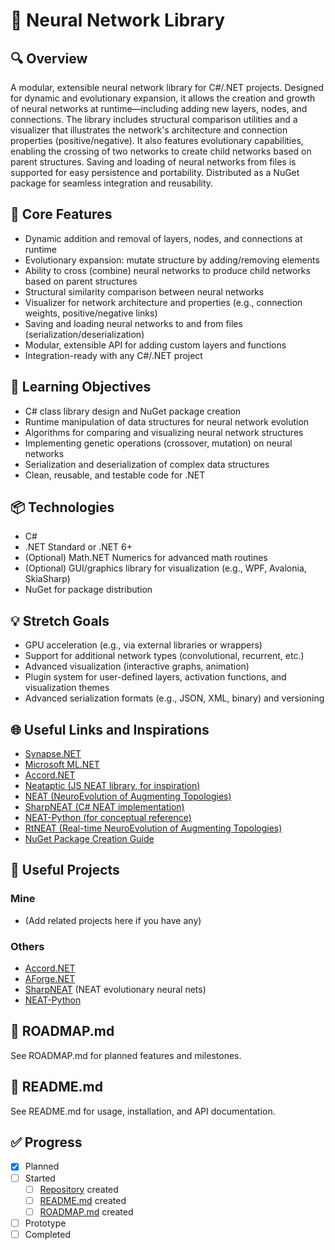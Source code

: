 # 🧪 Neural Network Library

## 🔍 Overview
A modular, extensible neural network library for C#/.NET projects. Designed for dynamic and evolutionary expansion, it allows the creation and growth of neural networks at runtime—including adding new layers, nodes, and connections. The library includes structural comparison utilities and a visualizer that illustrates the network's architecture and connection properties (positive/negative). It also features evolutionary capabilities, enabling the crossing of two networks to create child networks based on parent structures. Saving and loading of neural networks from files is supported for easy persistence and portability. Distributed as a NuGet package for seamless integration and reusability.

## 🔧 Core Features
- Dynamic addition and removal of layers, nodes, and connections at runtime
- Evolutionary expansion: mutate structure by adding/removing elements
- Ability to cross (combine) neural networks to produce child networks based on parent structures
- Structural similarity comparison between neural networks
- Visualizer for network architecture and properties (e.g., connection weights, positive/negative links)
- Saving and loading neural networks to and from files (serialization/deserialization)
- Modular, extensible API for adding custom layers and functions
- Integration-ready with any C#/.NET project

## 🧠 Learning Objectives
- C# class library design and NuGet package creation
- Runtime manipulation of data structures for neural network evolution
- Algorithms for comparing and visualizing neural network structures
- Implementing genetic operations (crossover, mutation) on neural networks
- Serialization and deserialization of complex data structures
- Clean, reusable, and testable code for .NET

## 📦 Technologies
- C#
- .NET Standard or .NET 6+
- (Optional) Math.NET Numerics for advanced math routines
- (Optional) GUI/graphics library for visualization (e.g., WPF, Avalonia, SkiaSharp)
- NuGet for package distribution

## 💡 Stretch Goals
- GPU acceleration (e.g., via external libraries or wrappers)
- Support for additional network types (convolutional, recurrent, etc.)
- Advanced visualization (interactive graphs, animation)
- Plugin system for user-defined layers, activation functions, and visualization themes
- Advanced serialization formats (e.g., JSON, XML, binary) and versioning

## 🌐 Useful Links and Inspirations
- [Synapse.NET](https://github.com/Zediwan/Synapse.NET)
- [Microsoft ML.NET](https://dotnet.microsoft.com/en-us/apps/machinelearning-ai/ml-dotnet)
- [Accord.NET](https://github.com/accord-net/framework)
- [Neataptic (JS NEAT library, for inspiration)](https://wagenaartje.github.io/neataptic/)
- [NEAT (NeuroEvolution of Augmenting Topologies)](http://www.cs.ucf.edu/~kstanley/neat.html)
- [SharpNEAT (C# NEAT implementation)](https://github.com/colgreen/sharpneat)
- [NEAT-Python (for conceptual reference)](https://github.com/CodeReclaimers/neat-python)
- [RtNEAT (Real-time NeuroEvolution of Augmenting Topologies)](http://www.cs.ucf.edu/~kstanley/rtNEAT.html)
- [NuGet Package Creation Guide](https://learn.microsoft.com/en-us/nuget/create-packages/creating-a-package)

## 🧩 Useful Projects
### Mine
- (Add related projects here if you have any)

### Others
- [Accord.NET](https://github.com/accord-net/framework)
- [AForge.NET](https://github.com/andrewkirillov/AForge.NET)
- [SharpNEAT](https://github.com/colgreen/sharpneat) (NEAT evolutionary neural nets)
- [NEAT-Python](https://github.com/CodeReclaimers/neat-python)

## 📄 ROADMAP.md
See ROADMAP.md for planned features and milestones.

## 📘 README.md
See README.md for usage, installation, and API documentation.

## ✅ Progress
- [x] Planned
- [ ] Started
  - [ ] [Repository](https://github.com/Zediwan/Synapse.NET) created
  - [ ] [README.md](https://github.com/Zediwan/Synapse.NET/blob/master/README.md) created
  - [ ] [ROADMAP.md](https://github.com/Zediwan/Synapse.NET/blob/master/ROADMAP.md) created
- [ ] Prototype
- [ ] Completed
